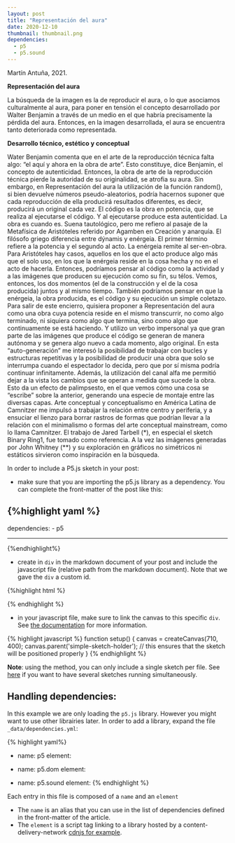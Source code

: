 ```yaml
---
layout: post
title: "Representación del aura"
date: 2020-12-10
thumbnail: thumbnail.png
dependencies:
  - p5
  - p5.sound
---
```


<div id="div-sketch" style="width: 100vw; max-width: 512px; text-align: center">
    <script type="text/javascript" src="sketch.js"></script>
</div>

Martín Antuña, 2021.

**Representación del aura**

La búsqueda de la imagen es la de reproducir el aura, o lo que asociamos culturalmente al aura, para poner en tensión el concepto desarrollado por Walter Benjamin a través de un medio en el que habría precisamente la pérdida del aura. Entonces, en la imagen desarrollada, el aura se encuentra tanto deteriorada como representada.

**Desarrollo técnico, estético y conceptual**

Water Benjamin comenta que en el arte de la reproducción técnica falta algo: “el aquí y ahora en la obra de arte”. Esto constituye, dice Benjamin, el concepto de autenticidad. Entonces, la obra de arte de la reproducción técnica pierde la autoridad de su originalidad, se atrofia su aura. Sin embargo, en Representación del aura la utilización de la función random(), si bien devuelve números pseudo-aleatorios, podría hacernos suponer que cada reproducción de ella producirá resultados diferentes, es decir, producirá un original cada vez.
El código es la obra en potencia, que se realiza al ejecutarse el código. Y al ejecutarse produce esta autenticidad. La obra es cuando es. Suena tautológico, pero me refiero al pasaje de la Metafísica de Aristóteles referido por Agamben en Creación y anarquía. El filósofo griego diferencia entre dýnamis y enérgeia. El primer término refiere a la potencia y el segundo al acto. La enérgeia remite al ser-en-obra. Para Aristóteles hay casos, aquellos en los que el acto produce algo más que el solo uso, en los que la enérgeia reside en la cosa hecha y no en el acto de hacerla. Entonces, podríamos pensar al código como la actividad y a las imágenes que producen su ejecución como su fin, su télos. Vemos, entonces, los dos momentos (el de la construcción y el de la cosa producida) juntos y al mismo tiempo. También podríamos pensar en que la enérgeia, la obra producida, es el código y su ejecución un simple coletazo.
Para salir de este encierro, quisiera proponer a Representación del aura como una obra cuya potencia reside en el mismo transcurrir, no como algo terminado, ni siquiera como algo que termina, sino como algo que continuamente se está haciendo. Y utilizo un verbo impersonal ya que gran parte de las imágenes que produce el código se generan de manera autónoma y se genera algo nuevo a cada momento, algo original. En esta “auto-generación” me interesó la posibilidad de trabajar con bucles y estructuras repetitivas y la posibilidad de producir una obra que solo se interrumpa cuando el espectador lo decida, pero que por sí misma podría continuar infinitamente. Además, la utilización del canal alfa me permitió dejar a la vista los cambios que se operan a medida que sucede la obra. Esto da un efecto de palimpsesto, en el que vemos cómo una cosa se “escribe” sobre la anterior, generando una especie de montaje entre las diversas capas. Arte conceptual y conceptualismo en América Latina de Camnitzer me impulsó a trabajar la relación entre centro y periferia, y a ensuciar el lienzo para borrar rastros de formas que podrían llevar a la relación con el minimalismo o formas del arte conceptual mainstream, como lo llama Camnitzer.
El trabajo de Jared Tarbell (\*), en especial el sketch Binary Ring1, fue tomado como referencia. A la vez las imágenes generadas por John Whitney (\*\*) y su exploración en gráficos no simétricos ni estáticos sirvieron como inspiración en la búsqueda.

In order to include a P5.js sketch in your post:

- make sure that you are importing the p5.js library as a dependency. You can complete the
  front-matter of the post like this:

## {%highlight yaml %}

dependencies: - p5

---

{%endhighlight%}

- create in `div` in the markdown document of your post and include the javascript file
  (relative path from the markdown document). Note that we gave the `div` a custom id.

{%highlight html %}

<div id="div-sketch">
    <script type="text/javascript" src="sketch.js"></script>
</div>
{% endhighlight %}

- in your javascript file, make sure to link the canvas to this specific `div`. See
  [the documentation](https://github.com/processing/p5.js/wiki/Positioning-your-canvas)
  for more information.

{% highlight javascript %}
function setup() {
canvas = createCanvas(710, 400);
canvas.parent('simple-sketch-holder'); // this ensures that the sketch will be positioned properly
}
{% endhighlight %}

**Note**: using the method, you can only include a single sketch per file. See [here](https://github.com/processing/p5.js/wiki/Global-and-instance-mode) if you
want to have several sketches running simultaneously.

## Handling dependencies:

In this example we are only loading the `p5.js` library. However you might want to use
other librairies later. In order to add a library, expand the file `_data/dependencies.yml`:

{% highlight yaml%}

- name: p5
  element: <script src="https://cdnjs.cloudflare.com/ajax/libs/p5.js/0.5.11/p5.min.js"></script>

- name: p5.dom
  element: <script src="https://cdnjs.cloudflare.com/ajax/libs/p5.js/0.5.11/addons/p5.dom.min.js"></script>

- name: p5.sound
  element: <script src="https://cdnjs.cloudflare.com/ajax/libs/p5.js/0.5.11/addons/p5.sound.min.js"></script>
  {% endhighlight %}

Each entry in this file is composed of a `name` and an `element`

- The `name` is an alias that you can use in the list of dependencies defined in the front-matter
  of the article.
- The `element` is a script tag linking to a library hosted by a content-delivery-network
  [cdnjs for example](https://cdnjs.com/libraries/p5.js).
